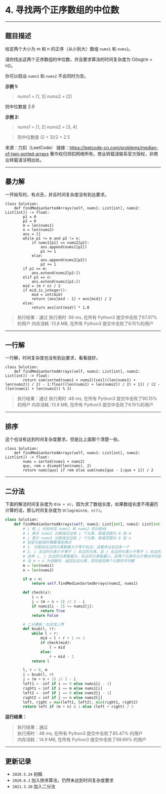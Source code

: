 # 4. 寻找两个正序数组的中位数

---

## 题目描述

给定两个大小为 m 和 n 的正序（从小到大）数组 `nums1` 和 `nums2`。

请你找出这两个正序数组的中位数，并且要求算法的时间复杂度为 O(log(m + n))。

你可以假设 `nums1` 和 `nums2` 不会同时为空。

**示例 1:**

> nums1 = [1, 3]
> nums2 = [2]

则中位数是 2.0

**示例 2:**

> nums1 = [1, 2]
nums2 = [3, 4]

> 则中位数是 (2 + 3)/2 = 2.5

来源：力扣（LeetCode）
链接：https://leetcode-cn.com/problems/median-of-two-sorted-arrays
著作权归领扣网络所有。商业转载请联系官方授权，非商业转载请注明出处。

---

## 暴力解

一开始写的，有点丑，并且时间复杂度没有到达要求。

```python3
class Solution:
    def findMedianSortedArrays(self, nums1: List[int], nums2: List[int]) -> float:
        p1 = 0
        p2 = 0
        m = len(nums1)
        n = len(nums2)
        ans = []
        while p1 != m and p2 != n:
            if nums1[p1] <= nums2[p2]:
                ans.append(nums1[p1])
                p1 += 1
            else:
                ans.append(nums2[p2])
                p2 += 1
        if p1 == m:
            ans.extend(nums2[p2:])
        elif p2 == n:
            ans.extend(nums1[p1:])
        mid = (m + n) / 2
        if mid.is_integer():
            mid = int(mid)
            return (ans[mid - 1] + ans[mid]) / 2
        else:
            return ans[int(mid)] * 1.0

```

> 执行结果：通过
> 执行用时 :56 ms, 在所有 Python3 提交中击败了67.97% 的用户
> 内存消耗 :13.8 MB, 在所有 Python3 提交中击败了6.15%的用户

---

## 一行解

一行解，时间复杂度也没有到达要求，看看就好。

```python3
class Solution:
    def findMedianSortedArrays(self, nums1: List[int], nums2: List[int]) -> float:
        return sum(sorted(nums1 + nums2)[ceil((len(nums1) + len(nums2)) / 2) - 1:floor((len(nums1) + len(nums2)) / 2) + 1]) / (2 - (len(nums1) + len(nums2)) % 2)

```

> 执行结果：通过
> 执行用时 :48 ms, 在所有 Python3 提交中击败了90.15% 的用户
> 内存消耗 :13.8 MB, 在所有 Python3 提交中击败了6.15%的用户

---

## 排序

这个也没有达到时间复杂度要求，但是比上面那个清楚一些。

```python3
class Solution:
    def findMedianSortedArrays(self, nums1: List[int], nums2: List[int]) -> float:
        nums = sorted(nums1 + nums2)
        quo, rem = divmod(len(nums), 2)
        return nums[quo] if rem else sum(nums[quo - 1:quo + 1]) / 2

```

---

## 二分法

下面的解法时间复杂度为 `O(m + n)`，因为求了数组长度，如果数组长度不用遍历计算的话，那么时间复杂度为 `O(log(min(m, n)))`。

```python
class Solution:
    def findMedianSortedArrays(self, nums1: List[int], nums2: List[int]) -> float:
        # i 和 j 分别对应 nums1 和 nums2 的分割线
        # i 表示 nums1 分割线左边有 i 个元素，取值范围为 0 到 m
        # j 表示 nums2 分割线左边有 j 个元素，取值范围为 0 到 n
        # 划定分割线时需要满足两点
        # 1. 分割线左边的元素数量大于等于右边，且最多比右边多一个
        # 2. i 左边的元素小于等于 j 右边的元素，且 j 左边的元素小于等于 i 右边的元素
        # 这样 i, j 左边的元素取最大，右边的元素取最小，这两个元素可以计算出中位数
        # 当 m + n 为奇数时，返回左边元素，否则返回两个元素的平均数
        m = len(nums1)
        n = len(nums2)

        if m > n:
            return self.findMedianSortedArrays(nums2, nums1)

        def check(x):
            i = x
            j = (m + n + 1) // 2 - i
            if nums1[i - 1] <= nums2[j]:
                return True
            return False

        # 二分模板：左区找上界
        def bsub(l, r):
            while l < r:
                mid = l + r + 1 >> 1
                if check(mid):
                    l = mid
                else:
                    r = mid - 1
            return l

        l, r = 0, m
        i = bsub(l, r)
        j = (m + n + 1) // 2 - i
        left1 = -inf if i == 0 else nums1[i - 1]
        right1 = inf if i == m else nums1[i]
        left2 = -inf if j == 0 else nums2[j - 1]
        right2 = inf if j == n else nums2[j]
        left, right = max(left1, left2), min(right1, right2)
        return left if (m + n) & 1 else (left + right) / 2
```

**运行结果：**

> 执行结果：通过  
> 执行用时：48 ms, 在所有 Python3 提交中击败了85.47% 的用户  
> 内存消耗：14.9 MB, 在所有 Python3 提交中击败了89.69% 的用户

---

## 更新记录

- `2020.5.24` 初稿
- `2020.6.1` 加入排序算法，仍然未达到时间复杂度要求
- `2021.3.20` 加入二分法